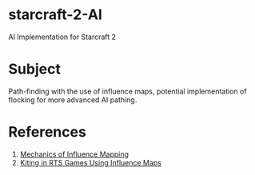 # starcraft-2-AI
AI Implementation for Starcraft 2

# Subject
Path-finding with the use of influence maps, potential implementation of flocking for more advanced AI pathing.
	
# References
1. [Mechanics of Influence Mapping](http://aigamedev.com/open/tutorial/influence-map-mechanics/)
2. [Kiting in RTS Games Using Influence Maps](http://nova.wolfwork.com/papers/Kiting_RTS_Influence_Maps.pdf)
